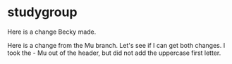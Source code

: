 # studygroup
Here is a change Becky made.

Here is a change from the Mu branch. Let's see if I can get both changes. I took the - Mu out of the header, but did not add the uppercase first letter.
